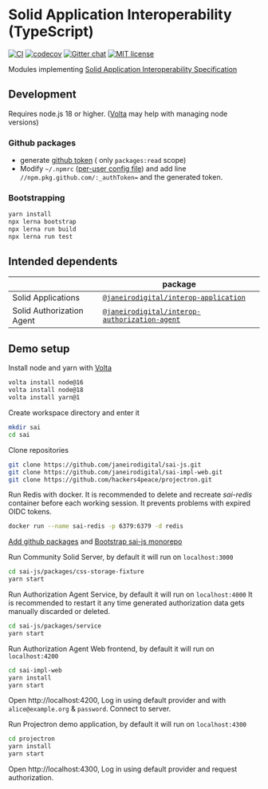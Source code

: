 # Solid Application Interoperability (TypeScript)

[![CI](https://github.com/janeirodigital/sai-js/actions/workflows/ci.yml/badge.svg)](https://github.com/janeirodigital/sai-js/actions/workflows/ci.yml)
[![codecov](https://codecov.io/gh/janeirodigital/sai-js/branch/main/graph/badge.svg)](https://codecov.io/gh/janeirodigital/sai-js/tree/main)
[![Gitter chat](https://badges.gitter.im/gitterHQ/gitter.png)](https://gitter.im/solid/data-interoperability-panel)
[![MIT license](https://img.shields.io/github/license/janeirodigital/sai-js)](https://github.com/janeirodigital/sai-js/blob/main/LICENSE)

Modules implementing [Solid Application Interoperability Specification](https://solid.github.io/data-interoperability-panel/specification/)

## Development

Requires node.js 18 or higher. ([Volta](https://volta.sh/) may help with managing node versions)

### Github packages

- generate [github token](https://github.com/settings/tokens) ( only `packages:read` scope)
- Modify `~/.npmrc` ([per-user config file](https://docs.npmjs.com/cli/v7/configuring-npm/npmrc#per-user-config-file))
  and add line `//npm.pkg.github.com/:_authToken=` and the generated token.

### Bootstrapping

```bash
yarn install
npx lerna bootstrap
npx lerna run build
npx lerna run test
```

## Intended dependents

|                           | package                                                                                                                          |
| ------------------------- | -------------------------------------------------------------------------------------------------------------------------------- |
| Solid Applications        | [`@janeirodigital/interop-application`](https://github.com/janeirodigital/sai-js/tree/main/packages/application)                 |
| Solid Authorization Agent | [`@janeirodigital/interop-authorization-agent`](https://github.com/janeirodigital/sai-js/tree/main/packages/authorization-agent) |

## Demo setup

Install node and yarn with [Volta](https://volta.sh/)

```bash
volta install node@16
volta install node@18
volta install yarn@1
```

Create workspace directory and enter it

```bash
mkdir sai
cd sai
```

Clone repositories

```bash
git clone https://github.com/janeirodigital/sai-js.git
git clone https://github.com/janeirodigital/sai-impl-web.git
git clone https://github.com/hackers4peace/projectron.git
```

Run Redis with docker.
It is recommended to delete and recreate _sai-redis_ container before each working session. It prevents problems with expired OIDC tokens.

```bash
docker run --name sai-redis -p 6379:6379 -d redis
```

[Add github packages](#github-packages) and [Bootstrap sai-js monorepo](#bootstrapping)

Run Community Solid Server, by default it will run on `localhost:3000`

```bash
cd sai-js/packages/css-storage-fixture
yarn start
```

Run Authorization Agent Service, by default it will run on `localhost:4000`
It is recommended to restart it any time generated authorization data gets manually discarded or deleted.

```bash
cd sai-js/packages/service
yarn start
```

Run Authorization Agent Web frontend, by default it will run on `localhost:4200`

```bash
cd sai-impl-web
yarn install
yarn start
```

Open http://localhost:4200, Log in using default provider and with `alice@example.org` & `password`.
Connect to server.

Run Projectron demo application, by default it will run on `localhost:4300`

```bash
cd projectron
yarn install
yarn start
```

Open http://localhost:4300, Log in using default provider and request authorization.
